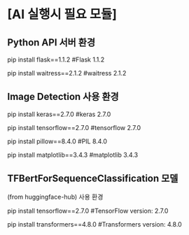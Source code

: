 # [AI 실행시 필요 모듈]

## Python API 서버 환경

pip install flask==1.1.2
#Flask 1.1.2

pip install waitress==2.1.2
#waitress 2.1.2



## Image Detection 사용 환경

pip install keras==2.7.0
#keras 2.7.0

pip install tensorflow==2.7.0
#tensorflow 2.7.0

pip install pillow==8.4.0
#PIL 8.4.0

pip install matplotlib==3.4.3
#matplotlib 3.4.3



## TFBertForSequenceClassification 모델

(from huggingface-hub) 사용 환경

pip install tensorflow==2.7.0
#TensorFlow version: 2.7.0

pip install transformers==4.8.0
#Transformers version: 4.8.0
